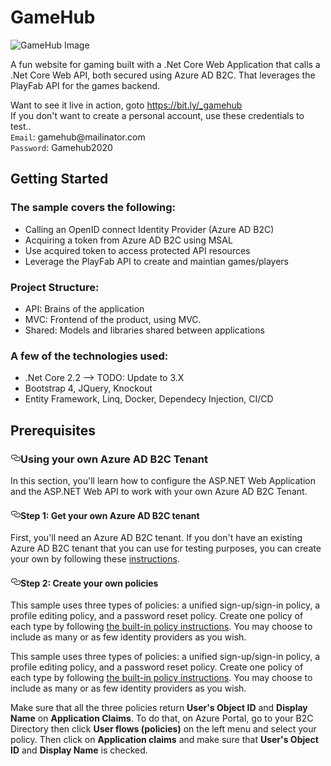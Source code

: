 # GameHub

<div>
  <img src="https://gamehubmvc.vikyn.io/Images/BeatTheBanker/BeatTheBanker01.PNG" alt="GameHub Image"/>
  <br/>
  <p>A fun website for gaming built with a .Net Core Web Application that calls a .Net Core Web API, both secured using Azure AD B2C. That leverages the PlayFab API for the games backend.</p>
  <p>
    Want to see it live in action, goto <a href="https://bit.ly/_gamehub">https://bit.ly/_gamehub</a>
    <br/>
    If you don't want to create a personal account, use these credentials to test..
    <br/>
    <code>Email</code>: gamehub@mailinator.com
    <br/>
    <code>Password</code>: Gamehub2020
    </p>
</div>

<div>
  <h2>Getting Started</h2>
  
  <h3>The sample covers the following: </h3>
  <ul>
    <li>Calling an OpenID connect Identity Provider (Azure AD B2C)</li>
    <li>Acquiring a token from Azure AD B2C using MSAL</li>
    <li>Use acquired token to access protected API resources</li>
    <li>Leverage the PlayFab API to create and maintian games/players</li>
  </ul>
   <h3>Project Structure: </h3>
  <ul>
    <li>API: Brains of the application</li>
    <li>MVC: Frontend of the product, using MVC.</li>
    <li>Shared: Models and libraries shared between applications</li>
  </ul>
  <h3>A few of the technologies used: </h3>
  <ul>
    <li>.Net Core 2.2 --> TODO: Update to 3.X</li>
    <li>Bootstrap 4, JQuery, Knockout</li>
    <li>Entity Framework, Linq, Docker, Dependecy Injection, CI/CD</li>
  </ul>
</div>
<div>
  <h2>Prerequisites</h2>
  
  <h3><a id="user-content-using-your-own-azure-ad-b2c-tenant" class="anchor" aria-hidden="true" href="#using-your-own-azure-ad-b2c-tenant"><svg class="octicon octicon-link" viewBox="0 0 16 16" version="1.1" width="16" height="16" aria-hidden="true"><path fill-rule="evenodd" d="M4 9h1v1H4c-1.5 0-3-1.69-3-3.5S2.55 3 4 3h4c1.45 0 3 1.69 3 3.5 0 1.41-.91 2.72-2 3.25V8.59c.58-.45 1-1.27 1-2.09C10 5.22 8.98 4 8 4H4c-.98 0-2 1.22-2 2.5S3 9 4 9zm9-3h-1v1h1c1 0 2 1.22 2 2.5S13.98 12 13 12H9c-.98 0-2-1.22-2-2.5 0-.83.42-1.64 1-2.09V6.25c-1.09.53-2 1.84-2 3.25C6 11.31 7.55 13 9 13h4c1.45 0 3-1.69 3-3.5S14.5 6 13 6z"></path></svg></a>Using your own Azure AD B2C Tenant</h3>
  <p>In this section, you'll learn how to configure the ASP.NET Web Application and the ASP.NET Web API to work with your own Azure AD B2C Tenant.</p>

  <h4><a id="user-content-step-1-get-your-own-azure-ad-b2c-tenant" class="anchor" aria-hidden="true" href="#step-1-get-your-own-azure-ad-b2c-tenant"><svg class="octicon octicon-link" viewBox="0 0 16 16" version="1.1" width="16" height="16" aria-hidden="true"><path fill-rule="evenodd" d="M4 9h1v1H4c-1.5 0-3-1.69-3-3.5S2.55 3 4 3h4c1.45 0 3 1.69 3 3.5 0 1.41-.91 2.72-2 3.25V8.59c.58-.45 1-1.27 1-2.09C10 5.22 8.98 4 8 4H4c-.98 0-2 1.22-2 2.5S3 9 4 9zm9-3h-1v1h1c1 0 2 1.22 2 2.5S13.98 12 13 12H9c-.98 0-2-1.22-2-2.5 0-.83.42-1.64 1-2.09V6.25c-1.09.53-2 1.84-2 3.25C6 11.31 7.55 13 9 13h4c1.45 0 3-1.69 3-3.5S14.5 6 13 6z"></path></svg></a>Step 1: Get your own Azure AD B2C tenant</h4>
  <p>First, you'll need an Azure AD B2C tenant. If you don't have an existing Azure AD B2C tenant that you can use for testing purposes, you can create your own by following these <a href="https://azure.microsoft.com/documentation/articles/active-directory-b2c-get-started/" rel="nofollow">instructions</a>.</p>
  <h4><a id="user-content-step-2-create-your-own-policies" class="anchor" aria-hidden="true" href="#step-2-create-your-own-policies"><svg class="octicon octicon-link" viewBox="0 0 16 16" version="1.1" width="16" height="16" aria-hidden="true"><path fill-rule="evenodd" d="M4 9h1v1H4c-1.5 0-3-1.69-3-3.5S2.55 3 4 3h4c1.45 0 3 1.69 3 3.5 0 1.41-.91 2.72-2 3.25V8.59c.58-.45 1-1.27 1-2.09C10 5.22 8.98 4 8 4H4c-.98 0-2 1.22-2 2.5S3 9 4 9zm9-3h-1v1h1c1 0 2 1.22 2 2.5S13.98 12 13 12H9c-.98 0-2-1.22-2-2.5 0-.83.42-1.64 1-2.09V6.25c-1.09.53-2 1.84-2 3.25C6 11.31 7.55 13 9 13h4c1.45 0 3-1.69 3-3.5S14.5 6 13 6z"></path></svg></a>Step 2: Create your own policies</h4>
  <p>This sample uses three types of policies: a unified sign-up/sign-in policy, a profile editing policy, and a password reset policy. Create one policy of each type by following <a href="https://azure.microsoft.com/documentation/articles/active-directory-b2c-reference-policies" rel="nofollow">the built-in policy instructions</a>. You may choose to include as many or as few identity providers as you wish.</p>
  <p>This sample uses three types of policies: a unified sign-up/sign-in policy, a profile editing policy, and a password reset policy. Create one policy of each type by following <a href="https://azure.microsoft.com/documentation/articles/active-directory-b2c-reference-policies" rel="nofollow">the built-in policy instructions</a>. You may choose to include as many or as few identity providers as you wish.</p>
  <p>Make sure that all the three policies return <strong>User's Object ID</strong> and <strong>Display Name</strong> on <strong>Application Claims</strong>. To do that, on Azure Portal, go to your B2C Directory then click <strong>User flows (policies)</strong> on the left menu and select your policy. Then click on <strong>Application claims</strong> and make sure that <strong>User's Object ID</strong> and <strong>Display Name</strong> is checked.</p>
  
  </div>

